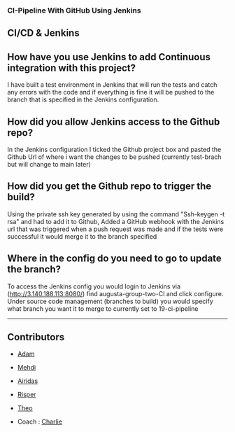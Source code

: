 ### CI-Pipeline With GitHub Using Jenkins



## CI/CD & Jenkins


## How have you use Jenkins to add Continuous integration with this project?

I have built a test environment in Jenkins that will run the tests and catch any errors with the code and if everything is fine it will be pushed to 
the branch that is specified in the Jenkins configuration.


## How did you allow Jenkins access to the Github repo?

In the Jenkins configuration I ticked the Github project box and pasted the Github Url of where i want the changes to be pushed (currently test-brach but will change to main later)



## How did you get the Github repo to trigger the build?

Using the private ssh key generated by using the command "Ssh-keygen -t rsa" and had to add it to Github,
Added a GitHub webhook with the Jenkins url that was triggered when a push request was made and if the tests were successful it would merge it to the branch specified



## Where in the config do you need to go to update the branch?

To access the Jenkins config you would login to Jenkins via (http://3.140.188.113:8080/) find augusta-group-two-CI and click configure. Under source code management (branches to build) you would specify what branch you want it to merge to currently set to 19-ci-pipeline


-----------------------------------------------------------------------------------------------------------


## Contributors

- [Adam](https://github.com/adampaulsackfield)
- [Mehdi](https://github.com/LemonRiz)
- [Airidas](https://github.com/Adaz99)
- [Risper](https://github.com/djava387)
- [Theo]()

- Coach : [Charlie](https://github.com/Charlie-robin)